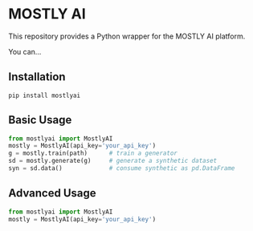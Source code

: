 # MOSTLY AI

This repository provides a Python wrapper for the MOSTLY AI platform.

You can...

## Installation
```shell
pip install mostlyai
```

## Basic Usage
```python
from mostlyai import MostlyAI
mostly = MostlyAI(api_key='your_api_key') 
g = mostly.train(path)      # train a generator
sd = mostly.generate(g)     # generate a synthetic dataset
syn = sd.data()             # consume synthetic as pd.DataFrame
```

## Advanced Usage
```python
from mostlyai import MostlyAI
mostly = MostlyAI(api_key='your_api_key') 
```
